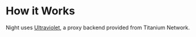 <h1>
  <b>
    How it Works
  </b>
</h1>
<p>
  Night uses <a href="https://github.com/titaniumnetwork-dev/Ultraviolet">Ultraviolet</a>, a proxy backend provided from Titanium Network. 
</p>
